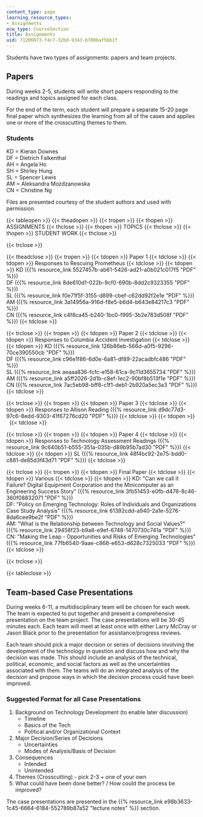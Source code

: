 ```yaml
---
content_type: page
learning_resource_types:
- Assignments
ocw_type: CourseSection
title: Assignments
uid: 71206073-f4c7-32b8-9343-b780baf56b1f
---
```


Students have two types of assignments: papers and team projects.

Papers
------

During weeks 2-5, students will write short papers responding to the readings and topics assigned for each class.

For the end of the term, each student will prepare a separate 15-20 page final paper which synthesizes the learning from all of the cases and applies one or more of the crosscutting themes to them.

### Students

KD = Kieran Downes  
DF = Dietrich Falkenthal  
AH = Angela Ho  
SH = Shirley Hung  
SL = Spencer Lewis  
AM = Aleksandra Mozdzanowska  
CN = Christine Ng

Files are presented courtesy of the student authors and used with permission.

{{< tableopen >}}
{{< theadopen >}}
{{< tropen >}}
{{< thopen >}}
ASSIGNMENTS
{{< thclose >}}
{{< thopen >}}
TOPICS
{{< thclose >}}
{{< thopen >}}
STUDENT WORK
{{< thclose >}}

{{< trclose >}}

{{< theadclose >}}
{{< tropen >}}
{{< tdopen >}}
Paper 1
{{< tdclose >}}
{{< tdopen >}}
Responses to Rescuing Prometheus
{{< tdclose >}}
{{< tdopen >}}
KD ({{% resource_link 5527457b-ab61-5426-ad21-a0b021c017f5 "PDF" %}})  
DF ({{% resource_link 8de610d1-022b-9cf0-690b-8dd2c9323355 "PDF" %}})  
SL ({{% resource_link f0e71f5f-3155-d899-cbef-c62dd92f2e1e "PDF" %}})  
AM ({{% resource_link 3a14956a-916d-f8e5-b6d4-b643e84217c3 "PDF" %}})  
CN ({{% resource_link c4f8ca45-b240-1bc0-f995-3b2e783d508f "PDF" %}})
{{< tdclose >}}

{{< trclose >}}
{{< tropen >}}
{{< tdopen >}}
Paper 2
{{< tdclose >}}
{{< tdopen >}}
Responses to Columbia Accident Investigation
{{< tdclose >}}
{{< tdopen >}}
KD ({{% resource_link 126b86eb-566d-a0f5-9296-70ce390550cb "PDF" %}})  
DF ({{% resource_link c96e1f86-6d0e-6a81-df89-22acadbfc486 "PDF" %}})  
SL ({{% resource_link aeaaa836-fcfc-e158-61ca-9c11d3655734 "PDF" %}})  
AM ({{% resource_link a5ff2026-2d1b-c8ef-1ec2-90bf8b513f1e "PDF" %}})  
CN ({{% resource_link 7ac5eb98-bff8-c1f1-deb1-2b920a5ec3a3 "PDF" %}})
{{< tdclose >}}

{{< trclose >}}
{{< tropen >}}
{{< tdopen >}}
Paper 3
{{< tdclose >}}
{{< tdopen >}}
Responses to Allison Reading ({{% resource_link d9dc77d3-97c6-8edd-9303-41f67276cd20 "PDF" %}})
{{< tdclose >}}
{{< tdopen >}}
 
{{< tdclose >}}

{{< trclose >}}
{{< tropen >}}
{{< tdopen >}}
Paper 4
{{< tdclose >}}
{{< tdopen >}}
Responses to Technology Assessment Readings ({{% resource_link 9c640b51-b555-351a-035b-d89b95b7ad30 "PDF" %}})
{{< tdclose >}}
{{< tdopen >}}
SL ({{% resource_link 48f4bc92-2e75-bdd0-c881-de85d3f43d71 "PDF" %}})
{{< tdclose >}}

{{< trclose >}}
{{< tropen >}}
{{< tdopen >}}
Final Paper
{{< tdclose >}}
{{< tdopen >}}
Various
{{< tdclose >}}
{{< tdopen >}}
KD: "Can we call it Failure? Digital Equipment Corporation and the Minicomputer as an Engineering Success Story" ({{% resource_link 3fb51453-e0fb-d476-8c46-360f08832071 "PDF" %}})  
DF: "Policy on Emerging Technology: Roles of Individuals and Organizations Case Study Analysis" ({{% resource_link 61392cdd-a940-2a1e-5276-8da6cee9be2f "PDF" %}})  
AM: "What is the Relationship between Technology and Social Values?" ({{% resource_link 29458f23-b9a8-e9ef-6748-1470730c741a "PDF" %}})  
CN: "Making the Leap - Opportunities and Risks of Emerging Technologies" ({{% resource_link 77fb6540-9aae-c868-e653-d628c7325033 "PDF" %}})
{{< tdclose >}}

{{< trclose >}}

{{< tableclose >}}

Team-based Case Presentations
-----------------------------

During weeks 6-11, a multidisciplinary team will be chosen for each week. The team is expected to put together and present a comprehensive presentation on the team project. The case presentations will be 30-45 minutes each. Each team will meet at least once with either Larry McCray or Jason Black prior to the presentation for assistance/progress reviews.

Each team should pick a major decision or series of decisions involving the development of the technology in question and discuss how and why the decision was made. This should include an analysis of the technical, political, economic, and social factors as well as the uncertainties associated with them. The teams will do an integrated analysis of the decision and propose ways in which the decision process could have been improved.

### Suggested Format for all Case Presentations

1.  Background on Technology Development (to enable later discussion)
    *   Timeline
    *   Basics of the Tech
    *   Political and/or Organizational Context
2.  Major Decision/Series of Decisions
    *   Uncertainties
    *   Modes of Analysis/Basis of Decision
3.  Consequences
    *   Intended
    *   Unintended
4.  Themes (Crosscutting) - pick 2-3 + one of your own
5.  What could have been done better? / How could the process be improved?

The case presentations are presented in the {{% resource_link e98b3633-1c45-6664-6184-552789b87a52 "lecture notes" %}} section.
